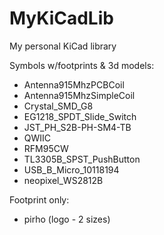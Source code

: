 # MyKiCadLib
My personal KiCad library

Symbols w/footprints & 3d models:
* Antenna915MhzPCBCoil
* Antenna915MhzSimpleCoil
* Crystal_SMD_G8
* EG1218_SPDT_Slide_Switch
* JST_PH_S2B-PH-SM4-TB
* QWIIC
* RFM95CW
* TL3305B_SPST_PushButton
* USB_B_Micro_10118194
* neopixel_WS2812B

Footprint only:
* pirho (logo - 2 sizes)
